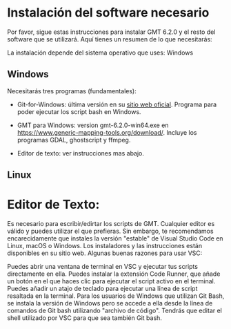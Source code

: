# Instalación del software necesario

Por favor, sigue estas instrucciones para instalar GMT 6.2.0 y el resto del software que se utilizará. Aquí tienes un resumen de lo que necesitarás:

La instalación depende del sistema operativo que uses:
Windows


## Windows

Necesitarás tres programas (fundamentales):

* Git-for-Windows: última versión en su [sitio web oficial](https://gitforwindows.org/). Programa para poder ejecutar los script bash en Windows.

* GMT para Windows: version gmt-6.2.0-win64.exe en https://www.generic-mapping-tools.org/download/. Incluye los programas GDAL, ghostscript y ffmpeg.

* Editor de texto: ver instrucciones mas abajo.

## Linux


# Editor de Texto:
Es necesario para escribir/edirtar los scripts de GMT. Cualquier editor es válido y puedes utilizar el que prefieras. Sin embargo, te recomendamos encarecidamente que instales la versión "estable" de Visual Studio Code en Linux, macOS o Windows. Los instaladores y las instrucciones están disponibles en su sitio web. Algunas buenas razones para usar VSC:

Puedes abrir una ventana de terminal en VSC y ejecutar tus scripts directamente en ella.
Puedes instalar la extensión Code Runner, que añade un botón en el que haces clic para ejecutar el script activo en el terminal.
Puedes añadir un atajo de teclado para ejecutar una línea de script resaltada en la terminal.
Para los usuarios de Windows que utilizan Git Bash, se instala la versión de Windows pero se accede a ella desde la línea de comandos de Git bash utilizando "archivo de código". Tendrás que editar el shell utilizado por VSC para que sea también Git bash.
